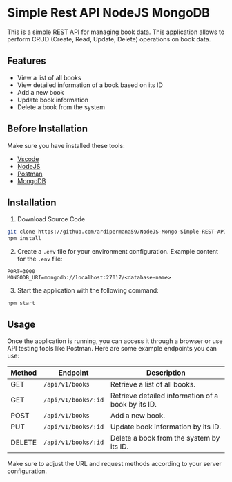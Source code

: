 # Simple Rest API NodeJS MongoDB
This is a simple REST API for managing book data. This application allows to perform CRUD (Create, Read, Update, Delete) operations on book data.

## Features
- View a list of all books
- View detailed information of a book based on its ID
- Add a new book
- Update book information
- Delete a book from the system

## Before Installation
Make sure you have installed these tools:
- [Vscode](https://code.visualstudio.com/download)
- [NodeJS](https://nodejs.org/en/download)
- [Postman](https://www.postman.com/downloads/)
- [MongoDB](https://www.mongodb.com/try/download/community)

## Installation
1. Download Source Code
```bash
git clone https://github.com/ardipermana59/NodeJS-Mongo-Simple-REST-API.git
npm install
```
2. Create a `.env` file for your environment configuration. Example content for the `.env` file:


```
PORT=3000
MONGODB_URI=mongodb://localhost:27017/<database-name>
```

3. Start the application with the following command:
```
npm start
```

## Usage
Once the application is running, you can access it through a browser or use API testing tools like Postman. Here are some example endpoints you can use:

| Method | Endpoint                  | Description                                         |
|--------|---------------------------|-----------------------------------------------------|
| GET    | `/api/v1/books`             | Retrieve a list of all books.                      |
| GET    | `/api/v1/books/:id`         | Retrieve detailed information of a book by its ID. |
| POST   | `/api/v1/books`             | Add a new book.                                    |
| PUT    | `/api/v1/books/:id`         | Update book information by its ID.                  |
| DELETE | `/api/v1/books/:id`         | Delete a book from the system by its ID.            |


Make sure to adjust the URL and request methods according to your server configuration.
